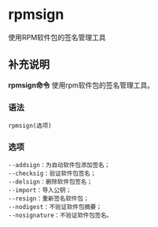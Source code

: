 #  rpmsign

使用RPM软件包的签名管理工具

##  补充说明

**rpmsign命令** 使用rpm软件包的签名管理工具。

###  语法

    
    
    rpmsign(选项)
    

###  选项

    
    
    --addsign：为自动软件包添加签名；
    --checksig：验证软件包签名；
    --delsign：删除软件包签名；
    --import：导入公钥；
    --resign：重新签名软件包；
    --nodigest：不验证软件包摘要；
    --nosignature：不验证软件包签名。
    

